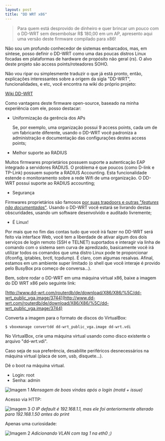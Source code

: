 ```yaml
---
layout: post
title: "DD WRT x86"
---
```


> Para quem está desprovido de dinheiro e quer brincar um pouco com o DD-WRT sem desembolsar R$ 180,00 em um AP, apresento aqui uma versão deste firmware compilado para x86!

Não sou um profundo conhecedor de sistemas embarcados, mas, em síntese, posso definir o DD-WRT como uma das poucas distros Linux focadas em plataformas de hardware de propósito não geral (*rs*). O alvo deste projeto são access points/roteadores SOHO.

Não vou ripar ou simplesmente traduzir o que já está pronto, então, explicações interessantes sobre a origem da sigla "DD-WRT", funcionalidades, e etc, você encontra na wiki do próprio projeto:

[Wiki DD-WRT](http://www.dd-wrt.com/wiki/index.php/What_is_DD-WRT%3F)

Como vantagens deste firmware open-source, baseado na minha experiência com ele, posso destacar:

* Uniformização da gerência dos APs

   Se, por exemplo, uma organização possui 9 access points, cada um de um fabricante diferente, usando o DD-WRT você padroniza a administração e documentação das configurações destes access points;

* Melhor suporte ao RADIUS

 Muitos firmwares proprietários possuem suporte a autenticação EAP integrado a servidores RADIUS. O problema é que poucos (como D-link e TP-Link) possuem suporte a RADIUS Accounting. Esta funcionalidade estende o monitoramento sobre a rede Wifi de uma organização. O DD-WRT possui suporte ao RADIUS accounting;

* Segurança

 Firmwares proprietários são famosos [por suas trapdoors e outras "*features não documentadas*"](http://routerpwn.com/TP-LINK/). Usando o DD-WRT você estará se livrando destas obscuridades, usando um software desenvolvido e auditado livremente;
 
* É Linux!

 Por mais que no fim das contas tudo que você irá fazer no DD-WRT será feito via interface Web, você tem a liberdade de ativar algum dos dois serviços de login remoto (SSH e TELNET) suportados e interagir via linha de comando com o sistema sem curva de apredizado, basicamente você irá utilizar todos os comandos que uma distro Linux pode te proporcionar (ifconfig, iptables, brctl, tcpdump). É claro, com algumas resalvas. Afinal, estamos em um ambiente super limitado (o shell que você interaje é provido pelo BusyBox pra começo de conversa...).
 
Bem, sobre rodar o DD-WRT em uma máquina virtual x86, baixe a imagem do DD WRT x86 pelo seguinte link:

[http://www.dd-wrt.com/routerdb/de/download/X86/X86/%5C/dd-wrt_public_vga.image/3744](http://www.dd-wrt.com/routerdb/de/download/X86/X86/%5C/dd-wrt_public_vga.image/3744)

Converta a imagem para o formato de discos do VirtualBox:

```bash
$ vboxmanage convertdd dd-wrt_public_vga.image dd-wrt.vdi
```

No VirtualBox, crie uma máquina virtual usando como disco existente o arquivo "dd-wrt.vdi".

Caso seja de sua preferência, desabilite periféricos desnecessários na máquina virtual (placa de som, usb, disquete...).

Dê o boot na máquina virtual.

* Login: root
* Senha: admin

![Imagem 1](https://raw.githubusercontent.com/m0blabs/m0blabs.github.io/master/images/2016-12-18/imagem1.png)
*Mensagem de boas vindas após o login (motd + issue)*

Acesso via HTTP:

![Imagem 3](https://raw.githubusercontent.com/m0blabs/m0blabs.github.io/master/images/2016-12-18/imagem3.png)
*O IP default é 192.168.1.1, mas ele foi anteriormente alterado para 192.168.1.50 antes do print*

Apenas uma curiosidade:

![Imagem 2](https://raw.githubusercontent.com/m0blabs/m0blabs.github.io/master/images/2016-12-18/imagem2.png)
*Adicionando VLAN com tag 1 na eth0 ;)*

